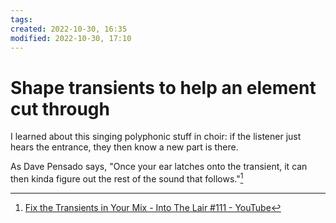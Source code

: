 ```yaml
---
tags: 
created: 2022-10-30, 16:35
modified: 2022-10-30, 17:10
---
```


# Shape transients to help an element cut through
I learned about this singing polyphonic stuff in choir: if the listener just hears the entrance, they then know a new part is there.

As Dave Pensado says, "Once your ear latches onto the transient, it can then kinda figure out the rest of the sound that follows."[^1]

[^1]: [Fix the Transients in Your Mix - Into The Lair #111 - YouTube](https://www.youtube.com/watch?v=7up3Ww6AKuw)